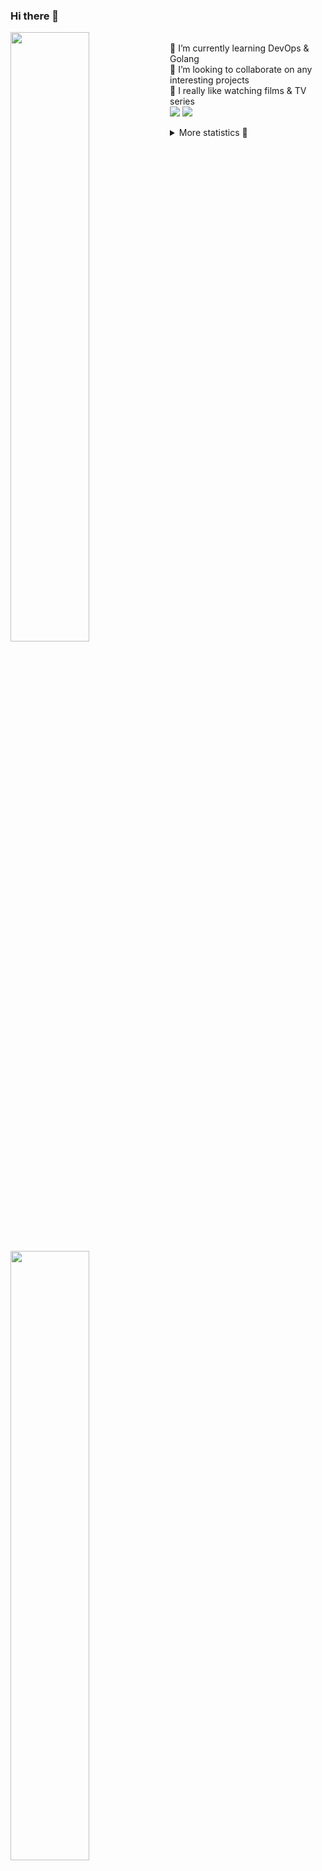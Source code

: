 ### Hi there 👋


[<img align="left" width="50%" src="https://github-readme-stats.vercel.app/api?username=rufusnufus&hide=issues&show_icons=true&count_private=true&theme=transparent&title_color=FF6F40&text_color=FBF9F8&icon_color=F48242&hide_border=true&hide_title=true#gh-dark-mode-only">](https://metrics.lecoq.io/rufusnufus#gh-dark-mode-only)
[<img align="left" width="50%" src="https://github-readme-stats.vercel.app/api?username=rufusnufus&hide=issues&show_icons=true&count_private=true&theme=transparent&title_color=FF6533&text_color=4D4644&icon_color=FF8038&hide_border=true&hide_title=true#gh-light-mode-only">](https://metrics.lecoq.io/rufusnufus#gh-light-mode-only)

<p>
  <br>
  🌱 I’m currently learning DevOps & Golang</br>
  👯 I’m looking to collaborate on any interesting projects</br>
  🎥 I really like watching films & TV series</br>
  <a href="https://linkedin.com/in/rufusnufus"><img src="https://img.shields.io/badge/linkedin-0077B5.svg?style=for-the-badge&logo=linkedin&logoColor=white"/></a>
  <a href="https://t.me/rufusnufus"><img src="https://img.shields.io/badge/-telegram-black?style=for-the-badge&color=blue&logo=telegram"/></a>
</p>

<p text-align="left">
<details>
  <summary>More statistics 👀</summary><br/>

<!--START_SECTION:waka-->
![Code Time](http://img.shields.io/badge/Code%20Time-158%20hrs%2039%20mins-blue)

![Profile Views](http://img.shields.io/badge/Profile%20Views-0-blue)

**I'm an Early 🐤** 

```text
🌞 Morning                205 commits         █████░░░░░░░░░░░░░░░░░░░░   21.05 % 
🌆 Daytime                528 commits         ██████████████░░░░░░░░░░░   54.21 % 
🌃 Evening                205 commits         █████░░░░░░░░░░░░░░░░░░░░   21.05 % 
🌙 Night                  36 commits          █░░░░░░░░░░░░░░░░░░░░░░░░   03.70 % 
```
📅 **I'm Most Productive on Tuesday** 

```text
Monday                   193 commits         █████░░░░░░░░░░░░░░░░░░░░   19.82 % 
Tuesday                  196 commits         █████░░░░░░░░░░░░░░░░░░░░   20.12 % 
Wednesday                171 commits         ████░░░░░░░░░░░░░░░░░░░░░   17.56 % 
Thursday                 168 commits         ████░░░░░░░░░░░░░░░░░░░░░   17.25 % 
Friday                   159 commits         ████░░░░░░░░░░░░░░░░░░░░░   16.32 % 
Saturday                 64 commits          ██░░░░░░░░░░░░░░░░░░░░░░░   06.57 % 
Sunday                   23 commits          █░░░░░░░░░░░░░░░░░░░░░░░░   02.36 % 
```


📊 **This Week I Spent My Time On** 

```text
💬 Programming Languages: 
No Activity Tracked This Week

🔥 Editors: 
No Activity Tracked This Week
```

**I Mostly Code in Python** 

```text
Python                   9 repos             ███████░░░░░░░░░░░░░░░░░░   28.12 % 
Java                     4 repos             ███░░░░░░░░░░░░░░░░░░░░░░   12.50 % 
HTML                     3 repos             ██░░░░░░░░░░░░░░░░░░░░░░░   09.38 % 
Smarty                   2 repos             ██░░░░░░░░░░░░░░░░░░░░░░░   06.25 % 
Mustache                 1 repo              █░░░░░░░░░░░░░░░░░░░░░░░░   03.12 % 
```




 Last Updated on 02/03/2023 00:44:49 UTC
<!--END_SECTION:waka-->

</details>
</p>
